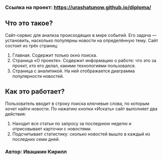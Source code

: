 ### Ссылка на проект: https://urashatunow.github.io/diploma/

## Что это такое?
 Сайт-сервис для анализа происходящих в мире событий. Его задача — установить, насколько популярны новости на определённую тему.
 Сайт состоит из трёх страниц:
1. Главная. Содержит только окно поиска.
2. Страница «О проекте». Содержит информацию о работе: что это за проект, кто его делал, какими технологиями пользовался.
3. Страница с аналитикой. На ней отображается диаграмма популярности новостей.
 
## Как это работает?
Пользователь вводит в строку поиска ключевые слова, по которым хочет найти новости.
По нажатию кнопки «Искать» сайт выполняет два действия:
1. Находит все статьи по запросу за последнюю неделю и отрисовывает карточки с новостями.
2. Подсчитывает статистику: сколько новостей вышло в каждый из последних семи дней.



### Автор: Ивашкин Кирилл
